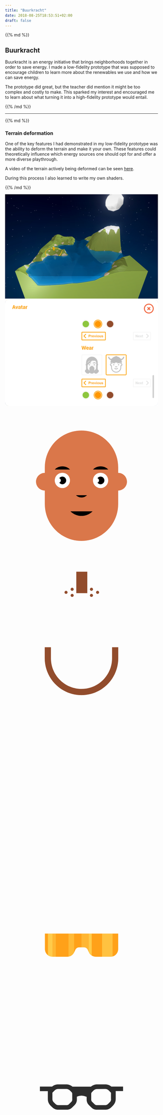 ```yaml
---
title: "Buurkracht"
date: 2018-08-25T18:53:51+02:00
draft: false
---
```


<div class="article__intro">

{{% md %}}

## Buurkracht

Buurkracht is an energy initiative that brings neighborhoods together in order to save energy. I made a low-fidelity prototype that was supposed to encourage children to learn more about the renewables we use and how we can save energy.

The prototype did great, but the teacher did mention it might be too complex and costly to make. This sparked my interest and encouraged me to learn about what turning it into a high-fidelity prototype would entail.

{{% /md %}}

</div>

---

<div class="deform">
  <div class="deform__text">
{{% md %}}

### Terrain deformation

One of the key features I had demonstrated in my low-fidelity prototype was the ability to deform the terrain and make it your own. These features could theoretically influence which energy sources one should opt for and offer a more diverse playthrough.

A video of the terrain actively being deformed can be seen <a href="https://vimeo.com/260314795" target="_blank">here</a>.

During this process I also learned to write my own shaders.

{{% /md %}}

  </div>
  <div class="deform__image">
    <img src="img/terrain-deform.jpg">
  </div>
</div>

<div class="ava-edit">
  <div class="ava-edit__wrap">
    <div class="ava-edit__background">
      <img class="ava-edit__image" src="img/ava-edit.png">
      <div class="ava-edit__anim">
        <svg class="ava-edit__face" viewBox="0 0 500 500">
          <path d="M370,215.6v-18.1c0-66.3-53.7-120-120-120s-120,53.7-120,120v18.1c-15.9,0-28.8,12.9-28.8,28.8 c0,15.9,12.9,28.8,28.8,28.8v44.3c0,66.3,53.7,120,120,120s120-53.7,120-120v-44.3c15.9,0,28.8-12.9,28.8-28.8 C398.8,228.5,385.9,215.6,370,215.6z" fill="#DA774A"></path>
          <circle fill="#fff" cx="187.4" cy="240.2" r="25"></circle>
          <circle cx="187.4" cy="240.2" r="12.5"></circle>
          <circle fill="#fff" cx="174.9" cy="240.2" r="7.5"></circle>
          <path class="ava-edit__color" d="M212.400,204.500c-13.800,-13.800,-36.100,-13.800,-49.900,0.000"></path>
          <circle fill="#fff" cx="312.4" cy="240.2" r="25"></circle>
          <circle cx="312.4" cy="240.2" r="12.5"></circle>
          <circle fill="#fff" cx="299.9" cy="240.2" r="7.5"></circle>
          <path class="ava-edit__color" d="M287.600,204.500c13.800,-13.800,36.100,-13.800,49.900,0.000"></path>
          <path class="ava-edit__color" d="M232,288.5c10,9.9,26,9.9,36-0.1"></path>
          <path class="ava-edit__color" d="M213.800,341.000L213.800,341.000c20.000,20.000,52.400,20.000,72.400,0.000"></path>
        </svg>
        <svg class="ava-edit__hair" viewBox="0 0 500 500">
          <path fill="#924C2C" d="M370,281.5L370,281.5l-20,0v36c0,55.1-44.9,100-100,100c-55.1,0-100-44.9-100-100v-36h-20v0h-0.3v36c0,66.3,53.9,120.3,120.3,120.3c66.3,0,120.3-53.9,120.3-120.3v-36H370z"></path>
          <rect fill="#924C2C" x="233" y="35" width="36" height="70"></rect>
          <circle fill="#924C2C" cx="219.4" cy="112.4" r="5"></circle>
          <circle fill="#924C2C" cx="199.4" cy="102.4" r="5"></circle>
          <circle fill="#924C2C" cx="219.4" cy="92.4" r="5"></circle>
          <circle fill="#924C2C" cx="282.6" cy="112.4" r="5"></circle>
          <circle fill="#924C2C" cx="302.6" cy="102.4" r="5"></circle>
          <circle fill="#924C2C" cx="282.6" cy="92.4" r="5"></circle>
        </svg>
        <div class="ava-edit__item">
          <svg class="ava-edit__item--0" viewBox="0 0 500 500"></svg>
          <svg class="ava-edit__item--1" viewBox="0 0 500 500">
            <path fill="#FF9700" d="M130.3,209.8v50.7c0,13.8,11.1,25,24.7,25h48.6c9.4,0,18-5.4,22.2-14l4.3-9c2.3-4.7,7-7.7,12.1-7.7h15.9c5.2,0,9.9,3,12.1,7.7l4.3,9c4.1,8.6,12.7,14,22.2,14h48.6c13.6,0,24.7-11.2,24.7-25v-50.7H130.3z" style="opacity: 0.9;"></path>
            <path d="M283.3,209.8h-9.4v60.3l0.7,1.4c2,4.2,5.1,7.6,8.8,10V209.8z" style="fill: rgb(255, 255, 255); mix-blend-mode: soft-light;"></path>
            <path d="M273.9,209.8h-24v45h8.2c5.2,0,9.9,3,12.1,7.7l3.7,7.6V209.8z" style="fill: rgb(255, 255, 255); opacity: 0.5; mix-blend-mode: soft-light;"></path>
            <path d="M154.9,285.6C154.9,285.6,155,285.6,154.9,285.6l11.1,0v-75.7h-11.1V285.6z" style="fill: rgb(255, 255, 255); opacity: 0.5; mix-blend-mode: soft-light;"></path>
            <path d="M140.2,280.6c4.1,3.1,9.2,5,14.7,5v-75.7h-14.7V280.6z" style="fill: rgb(255, 255, 255); mix-blend-mode: soft-light;"></path>
            <path d="M225.7,209.8h-18.2v75.4c7.8-1.3,14.6-6.3,18.2-13.7l0,0V209.8z" style="fill: rgb(255, 255, 255); opacity: 0.6; mix-blend-mode: soft-light;"></path>
            <path d="M317.3,285.6h27.4c2.4,0,4.4-0.2,7-0.8v-74.9h-34.4V285.6z" style="fill: rgb(255, 255, 255); opacity: 0.8; mix-blend-mode: soft-light;"></path>
          </svg>
          <svg class="ava-edit__item--2" viewBox="0 0 500 500">
            <path fill="#2D2D2D" d="M385.8 206h-38.3c-5.7-4.6-12.8-7-20-7h-26c-7.6 0-14.8 2.6-20.6 7.4h-60.4c-5.8-4.8-13-7.4-20.6-7.4h-25.8c-7.4 0-14.5 2.4-20.2 7h-40v15h26v26c0 8 3 15.3 8.7 21l5.7 5.6c5.2 5.2 12 8 19.3 8h28.8c6.3 0 12.3-2.5 16.8-7l8.6-8.6c4.4-4.5 7-10.5 7-17v-10l5.5-1.8c6.3-2 13-2 19.3 0l7.3 2.4v9.4c0 6.4 2.6 12.4 7 17l8.7 8.5c4.5 4.5 10.5 7 16.8 7h28.8c7.3 0 14.2-2.8 19.3-8l5.7-5.7c5.6-5.6 8.7-13 8.7-21v-26h24v-15zm-166 43c0 2.5-1 4.7-2.6 6.4l-8.6 8.6c-1.7 1.7-4 2.6-6.2 2.6h-28.8c-3.3 0-6.4-1.3-8.7-3.6l-5.8-5.7c-2.8-2.8-4.3-6.4-4.3-10.3v-21l7-7c3.2-3.3 7.7-5.2 12.2-5.2H200c4.6 0 9 2 12.3 5.2l5.4 5.4c1.3 1.3 2 3 2 5V249zm127-2c0 4-1.6 7.6-4.4 10.3l-5.7 5.7c-2.3 2.3-5.4 3.6-8.7 3.6h-28.8c-2.3 0-4.5-1-6.2-2.6l-8.6-8.6c-1.7-1.7-2.6-4-2.6-6.3v-19.7c0-1.8.7-3.6 2-5l5.4-5.3c3.3-3.3 7.6-5 12.3-5l25.8-.2c4.5 0 9 1.8 12.2 5l7 7.2v21z"></path>
          </svg>
          <svg class="ava-edit__item--3" viewBox="0 0 500 500">
            <rect fill="#00AEEF" opacity="0.8" x="155" y="213.5" width="64.8" height="53.2"></rect>
            <rect fill="#ED1C24" opacity="0.8" x="280.2" y="213.5" width="64.8" height="53.2"></rect>
            <path fill="#F3F3F3" d="M385.6,198.5H114.4c-7.5,0-15.5,5.2-15.5,14.9c0,9.7,8,14.9,15.5,14.9v-14.8c0,0,0,0,0,0H140v68.2h94.8l6.3-25.1c0.6-2.2,2.6-3.8,4.9-3.8h4.1h3.2c2.2,0,4.2,1.5,4.8,3.6l7.2,25.2H360v-68.2h25.4c0,0,0.1,0.1,0.1,0.1v14.7c7.5,0,15.5-5.2,15.5-14.9C401.1,203.8,393.1,198.5,385.6,198.5z M219.8,266.7H155v-53.2h9.2h55.6V266.7z M345,266.7h-64.8v-53.2h55.6h9.2V266.7z"></path>
            <path d="M208.7,213.5l-53.2,53.2H155v-28.3l25-25H208.7z" style="fill: rgb(255, 255, 255); mix-blend-mode: soft-light;"></path>
            <path d="M155,219.6l6-6h11.3L155,230.9V219.6z" style="fill: rgb(255, 255, 255); mix-blend-mode: soft-light;"></path>
            <path d="M334.3,213.5l-53.2,53.2h-0.5v-28.3l25-25H334.3z" style="fill: rgb(255, 255, 255); mix-blend-mode: soft-light;"></path>
            <path d="M280.6,219.6l6-6h11.3l-17.3,17.3V219.6z" style="fill: rgb(255, 255, 255); mix-blend-mode: soft-light;"></path>
          </svg>
        </div>
        <div class="ava-edit__wear">
          <svg class="ava-edit__wear--0" viewBox="0 0 500 500"></svg>
          <svg class="ava-edit__wear--1" viewBox="0 0 500 500">
            <path fill="#3D88E8" d="M389.2,171.7c-139.2,0-139.2,0-278.3,0c0-76.9,62.3-139.2,139.2-139.2S389.2,94.8,389.2,171.7z"></path>
            <path d="M389.2,171.7c-139.2,0-139.2,0-278.3,0c0-76.9,62.3-139.2,139.2-139.2S389.2,94.8,389.2,171.7z" style="fill: rgb(0, 0, 0); mix-blend-mode: soft-light; opacity: 0.5;"></path>
            <path fill="#3D88E8" d="M396.3,161.7H264.7V25.4c0-1.4-1.1-2.5-2.5-2.5h-24.3c-1.4,0-2.5,1.1-2.5,2.5v136.3H103.8c-1.4,0-2.5,1.1-2.5,2.5v24.3c0,1.4,1.1,2.5,2.5,2.5h292.5c1.4,0,2.5-1.1,2.5-2.5v-24.3C398.8,162.8,397.7,161.7,396.3,161.7z"></path>
            <path d="M124.1,127.9c-1.2-0.1-30.7-2.2-57.2-28.7c-14-14-20.4-28.9-23.2-40.1c-2.4-9.5,4.8-18.7,14.5-18.7h0.3c6.8,0,12.8,4.6,14.5,11.2C74.9,59,79,68.9,88.1,78C106.3,96.3,125.8,98,126,98L124.1,127.9z" style="fill: rgb(244, 226, 193);"></path>
            <path d="M376.3,127.9c1.2-0.1,30.7-2.2,57.2-28.7c14-14,20.4-28.9,23.2-40.1c2.4-9.5-4.8-18.7-14.5-18.7h-0.3c-6.8,0-12.8,4.6-14.5,11.2c-1.9,7.4-6,17.4-15.1,26.5C394,96.3,374.6,98,374.4,98L376.3,127.9z" style="fill: rgb(244, 226, 193);"></path>
            <path fill="#3D88E8" d="M120.4,137.2l-9.7-2.6c-1.3-0.4-2.2-1.7-1.8-3.1c4.2-14.9,10.8-28.9,19.4-41.8c0.8-1.2,2.4-1.4,3.5-0.6l8.2,5.7c1.1,0.8,1.4,2.3,0.6,3.5c-7.7,11.4-13.5,23.9-17.3,37.2C123.1,136.8,121.8,137.5,120.4,137.2z"></path>
            <path fill="#3D88E8" d="M376.5,135.4c-3.8-13.2-9.6-25.7-17.3-37.2c-0.8-1.1-0.5-2.7,0.6-3.5l8.2-5.7c1.1-0.8,2.7-0.5,3.5,0.6c8.7,12.9,15.2,26.9,19.4,41.8c0.4,1.3-0.4,2.7-1.8,3.1l-9.7,2.6C378.3,137.5,376.9,136.8,376.5,135.4z"></path>
          </svg>
          <svg class="ava-edit__wear--2" viewBox="0 0 500 500">
            <path fill="#FF9700" d="M396.3,161.5h-7.5c-3.2-44-26.8-82.3-61.4-105.5v-8.1c0-11.2-9.1-20.3-20.3-20.3c-7.7,0-14.4,4.3-17.8,10.6c-6.2-1.8-12.7-3.2-19.2-4.2c-1.8-9.3-10.1-16.4-19.9-16.4c-9.9,0-18.1,7.1-19.9,16.4c-6.6,1-13.1,2.4-19.4,4.2c-3.4-6.3-10.2-10.7-17.9-10.7c-11.2,0-20.3,9.1-20.3,20.3v8.3c-34.5,23.2-58.1,61.5-61.2,105.4h-7.5c-1.4,0-2.5,1.1-2.5,2.5v24.5c0,1.4,1.1,2.5,2.5,2.5h292.5c1.4,0,2.5-1.1,2.5-2.5V164C398.8,162.6,397.7,161.5,396.3,161.5z"></path>
            <path d="M396.3,161.5h-7.5c-3.2-44-26.8-82.3-61.4-105.5v-8.1c0-11.2-9.1-20.3-20.3-20.3c-7.7,0-14.4,4.3-17.8,10.6c-6.2-1.8-12.7-3.2-19.2-4.2c-1.8-9.3-10.1-16.4-19.9-16.4c-9.9,0-18.1,7.1-19.9,16.4c-6.6,1-13.1,2.4-19.4,4.2c-3.4-6.3-10.2-10.7-17.9-10.7c-11.2,0-20.3,9.1-20.3,20.3v8.3c-34.5,23.2-58.1,61.5-61.2,105.4h-7.5c-1.4,0-2.5,1.1-2.5,2.5v24.5c0,1.4,1.1,2.5,2.5,2.5h292.5c1.4,0,2.5-1.1,2.5-2.5V164C398.8,162.6,397.7,161.5,396.3,161.5z" style="mix-blend-mode: soft-light; opacity: 0.5;"></path>
            <path fill="#FF9700" d="M396.3,161.5H103.8c-1.4,0-2.5,1.1-2.5,2.5v10.2c0-1.4,1.1-2.5,2.5-2.5h292.5c1.4,0,2.5,1.1,2.5,2.5V164C398.8,162.6,397.7,161.5,396.3,161.5z"></path>
            <path fill="#FF9700" d="M250.1,107.1c-11.2,0-20.3-9.1-20.3-20.3V37.8c0-11.2,9.1-20.3,20.3-20.3c11.2,0,20.3,9.1,20.3,20.3v48.9C270.4,98,261.3,107.1,250.1,107.1z M250.1,27.5c-5.7,0-10.3,4.6-10.3,10.3v48.9c0,5.7,4.6,10.3,10.3,10.3s10.3-4.6,10.3-10.3V37.8C260.4,32.1,255.8,27.5,250.1,27.5z"></path>
            <path fill="#FF9700" d="M307.1,107.1c-11.2,0-20.3-9.1-20.3-20.3V47.8c0-11.2,9.1-20.3,20.3-20.3s20.3,9.1,20.3,20.3v38.9C327.5,98,318.3,107.1,307.1,107.1z M307.1,37.5c-5.7,0-10.3,4.6-10.3,10.3v38.9c0,5.7,4.6,10.3,10.3,10.3c5.7,0,10.3-4.6,10.3-10.3V47.8C317.5,42.1,312.8,37.5,307.1,37.5z"></path>
            <path fill="#FF9700" d="M192.9,107.1c-11.2,0-20.3-9.1-20.3-20.3V47.8c0-11.2,9.1-20.3,20.3-20.3s20.3,9.1,20.3,20.3v38.9C213.2,98,204.1,107.1,192.9,107.1z M192.9,37.5c-5.7,0-10.3,4.6-10.3,10.3v38.9c0,5.7,4.6,10.3,10.3,10.3c5.7,0,10.3-4.6,10.3-10.3V47.8C203.2,42.1,198.6,37.5,192.9,37.5z"></path>
          </svg>
        </div>
      </div>
    </div>
  </div>
<div class="avatar-editor__text">

{{% md %}}

### Avatar editor

The avatar editor makes heavy use of scalable vector graphics. This made it easy to dynamically add colors and mix objects.

More options can be seen in <a href="https://vimeo.com/259896500" target="_blank">this video</a>.

{{% /md %}}

  </div>
</div>

<div class="settings">
  <div class="settings__text">
{{% md %}}

### Settings and internationalization

While React made the application easy to reason about due to its componentization, Redux helped state flow throughout the application with ease.

This meant that internationalization became an easy task with the help of `react-intl`.

{{% /md %}}

  </div>
  <div class="settings__img">
    <img src="img/settings.png">
  </div>
</div>

<div class="result">
<div class="result__img">
  <div class="result__line">
    <img src="img/webgl-result-line.png">
      <div class="result__full">
        <img src="img/webgl-result-full.jpg">
    </div>
  </div>
</div>

<div class="result__text">

{{% md %}}

### Result

I learned a lot about Webpack, React, WebGL, Canvas, Node and many other aspects while building out this application. A video of the result can be seen <a href="https://vimeo.com/260311059" target="_blank">here</a>, the repository can be found <a href="https://github.com/imjasonmiller/webgl_prototype" target="_blank">here</a>.

{{% /md %}}

</div>
</div>
